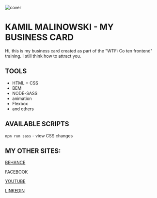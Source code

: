 ![cover](https://kamilmalinowski.github.io/business-card__2020/og-bc.png)

# KAMIL MALINOWSKI - MY BUSINESS CARD

Hi, this is my  business card created  as part of the "WTF: Co ten frontend" training. I still think how to attract you.

## TOOLS

- HTML + CSS
- BEM
- NODE-SASS
- animation
- Flexbox
- and others

## AVAILABLE SCRIPTS

`npm run sass` - view CSS changes

## MY OTHER SITES:

[BEHANCE](https://www.behance.net/kamilmalinowski)

[FACEBOOK](https://www.facebook.com/kams.malinowski)

[YOUTUBE](https://www.youtube.com/user/KamilAsomia)

[LINKEDIN](https://www.linkedin.com/in/kamil-malinowski-4034601b5/)
